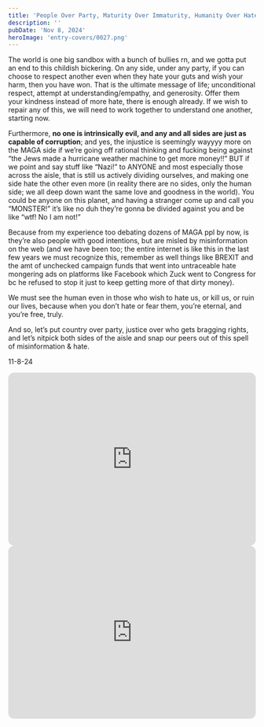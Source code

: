 ```yaml
---
title: 'People Over Party, Maturity Over Immaturity, Humanity Over Hate'
description: ''
pubDate: 'Nov 8, 2024'
heroImage: 'entry-covers/0027.png'
---
```


The world is one big sandbox with a bunch of bullies rn, and we gotta put an end to this childish bickering. On any side, under any party, if you can choose to respect another even when they hate your guts and wish your harm, then you have won. That is the ultimate message of life; unconditional respect, attempt at understanding/empathy, and generosity. Offer them your kindness instead of more hate, there is enough already. If we wish to repair any of this, we will need to work together to understand one another, starting now. 

Furthermore, **no one is intrinsically evil, and any and all sides are just as capable of corruption**; and yes, the injustice is seemingly wayyyy more on the MAGA side if we’re going off rational thinking and fucking being against “the Jews made a hurricane weather machine to get more money!!” BUT if we point and say stuff like “Nazi!” to ANYONE and most especially those across the aisle, that is still us actively dividing ourselves, and making one side hate the other even more (in reality there are no sides, only the human side; we all deep down want the same love and goodness in the world). You could be anyone on this planet, and having a stranger come up and call you “MONSTER!” it’s like no duh they’re gonna be divided against you and be like “wtf! No I am not!” 

Because from my experience too debating dozens of MAGA ppl by now, is they’re also people with good intentions, but are misled by misinformation on the web (and we have been too; the entire internet is like this in the last few years we must recognize this, remember as well things like BREXIT and the amt of unchecked campaign funds that went into untraceable hate mongering ads on platforms like Facebook which Zuck went to Congress for bc he refused to stop it just to keep getting more of that dirty money).

We must see the human even in those who wish to hate us, or kill us, or ruin our lives, because when you don’t hate or fear them, you’re eternal, and you’re free, truly. 

And so, let’s put country over party, justice over who gets bragging rights, and let’s nitpick both sides of the aisle and snap our peers out of this spell of misinformation & hate. 

11-8-24

<iframe data-testid="embed-iframe" style="border-radius:12px" src="https://open.spotify.com/embed/playlist/73BJWaKHz7ip6NY2kHZY5v?utm_source=generator" width="100%" height="352" frameBorder="0" allowfullscreen="" allow="autoplay; clipboard-write; encrypted-media; fullscreen; picture-in-picture" loading="lazy"></iframe>

<iframe data-testid="embed-iframe" style="border-radius:12px" src="https://open.spotify.com/embed/playlist/1jSyCeukppM58x76ouSDm5?utm_source=generator" width="100%" height="352" frameBorder="0" allowfullscreen="" allow="autoplay; clipboard-write; encrypted-media; fullscreen; picture-in-picture" loading="lazy"></iframe>

